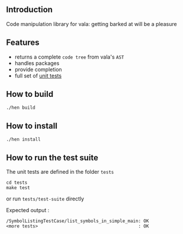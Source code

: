 ## Introduction
Code manipulation library for vala: getting barked at will be a pleasure

## Features 
  - returns a complete `code tree` from vala's `AST`
  - handles packages
  - provide completion 
  - full set of [unit tests](tests)

## How to build 
```
./hen build
```

## How to install 
```
./hen install
```

## How to run the test suite
The unit tests are defined in the folder `tests`

```
cd tests
make test
```
or run `tests/test-suite` directly 

Expected output : 
```
/SymbolListingTestCase/list_symbols_in_simple_main: OK
<more tests>                                      : OK 

```
